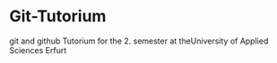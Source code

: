 # Git-Tutorium
git and github Tutorium for the 2. semester at theUniversity of Applied Sciences Erfurt
